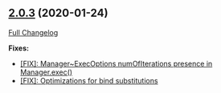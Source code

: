 ## [2.0.3](https://ugate.github.io/sqler/tree/v2.0.3) (2020-01-24)
[Full Changelog](https://ugate.github.io/sqler/compare/v2.0.1...v2.0.3)


__Fixes:__
* [[FIX]: Manager~ExecOptions numOfIterations presence in Manager.exec()](https://ugate.github.io/sqler/commit/9387f4269bebade57f7c86de95ea68a71c1cf2d8)
* [[FIX]: Optimizations for bind substitutions](https://ugate.github.io/sqler/commit/c133c079291391e5586c5e1f376bd5493657fe0d)
